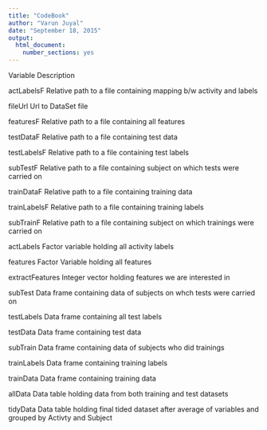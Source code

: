 ```yaml
---
title: "CodeBook"
author: "Varun Juyal"
date: "September 18, 2015"
output: 
  html_document: 
    number_sections: yes
---
```

Variable        Description

actLabelsF      Relative path to a file containing mapping b/w activity and labels

fileUrl         Url to DataSet file

featuresF       Relative path to a file containing all features

testDataF       Relative path to a file containing test data

testLabelsF     Relative path to a file containing test labels

subTestF        Relative path to a file containing subject on which tests were carried on

trainDataF      Relative path to a file containing training data

trainLabelsF    Relative path to a file containing training labels

subTrainF       Relative path to a file containing subject on which trainings were carried on

actLabels       Factor variable holding all activity labels

features        Factor Variable holding all features

extractFeatures Integer vector holding features we are interested in 

subTest         Data frame containing data of subjects on whch tests were carried on

testLabels      Data frame containing all test labels

testData        Data frame containing test data

subTrain        Data frame containing data of subjects who did trainings

trainLabels     Data frame containing training labels

trainData       Data frame containing training data

allData         Data table holding data from both training and test datasets

tidyData        Data table holding final tided dataset after average of variables and grouped by Activty and Subject

